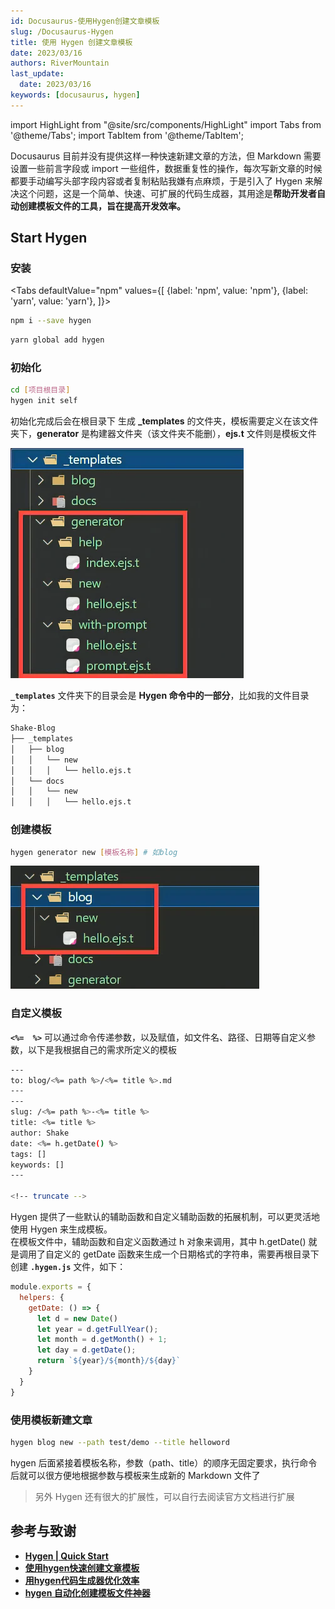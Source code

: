 ```yaml
---
id: Docusaurus-使用Hygen创建文章模板
slug: /Docusaurus-Hygen
title: 使用 Hygen 创建文章模板
date: 2023/03/16
authors: RiverMountain
last_update:
  date: 2023/03/16
keywords: [docusaurus, hygen]
---
```


import HighLight from "@site/src/components/HighLight"
import Tabs from '@theme/Tabs';
import TabItem from '@theme/TabItem';

Docusaurus 目前并没有提供这样一种快速新建文章的方法，但 Markdown 需要设置一些前言字段或 import 一些组件，数据重复性的操作，每次写新文章的时候都要手动编写头部字段内容或者复制粘贴我嫌有点麻烦，于是引入了 <HighLight>Hygen</HighLight> 来解决这个问题，这是一个简单、快速、可扩展的代码生成器，其用途是**帮助开发者自动创建模板文件的工具，旨在提高开发效率。**

## Start Hygen

### 安装

<Tabs
defaultValue="npm"
values={[
    {label: 'npm', value: 'npm'},
    {label: 'yarn', value: 'yarn'},
]}>
<TabItem value="npm">

```bash
npm i --save hygen
```

</TabItem>
<TabItem value="yarn">

```bash
yarn global add hygen
```

</TabItem>
</Tabs>

### 初始化

```bash
cd [项目根目录]
hygen init self
```

初始化完成后会在根目录下 生成 **_templates** 的文件夹，模板需要定义在该文件夹下，**generator** 是构建器文件夹（该文件夹不能删），**ejs.t** 文件则是模板文件

![](assets/使用Hygen创建文章模板/image-20230426201447.png)

**`_templates`** 文件夹下的目录会是 **Hygen 命令中的一部分**，比如我的文件目录为：

```bash
Shake-Blog
├── _templates
│   ├── blog
│   │   └── new
│   │   │   └── hello.ejs.t
│   └── docs
│   │   └── new
│   │   │   └── hello.ejs.t
```


### 创建模板

```bash
hygen generator new [模板名称] # 如blog
```

![](assets/使用Hygen创建文章模板/image-20230426201458.png)


### 自定义模板

**`<%=  %>`** 可以通过命令传递参数，以及赋值，如文件名、路径、日期等自定义参数，以下是我根据自己的需求所定义的模板

```bash
---
to: blog/<%= path %>/<%= title %>.md
---
---
slug: /<%= path %>-<%= title %>
title: <%= title %>
author: Shake
date: <%= h.getDate() %>
tags: []
keywords: [] 
---

<!-- truncate -->
```

Hygen 提供了一些默认的辅助函数和自定义辅助函数的拓展机制，可以更灵活地使用 Hygen 来生成模板。<br />在模板文件中，辅助函数和自定义函数通过 <HighLight>h</HighLight> 对象来调用，其中 <HighLight>h.getDate()</HighLight> 就是调用了自定义的 <HighLight>getDate</HighLight> 函数来生成一个日期格式的字符串，需要再根目录下创建 **`.hygen.js`** 文件，如下：

```javascript
module.exports = {
  helpers: {
    getDate: () => {
      let d = new Date()
      let year = d.getFullYear();
      let month = d.getMonth() + 1;
      let day = d.getDate();
      return `${year}/${month}/${day}`
    }
  }
}
```

### 使用模板新建文章

```bash
hygen blog new --path test/demo --title helloword
```

hygen 后面紧接着模板名称，参数（path、title）的顺序无固定要求，执行命令后就可以很方便地根据参数与模板来生成新的 Markdown 文件了

> 另外 Hygen 还有很大的扩展性，可以自行去阅读官方文档进行扩展

## 参考与致谢

- **[Hygen | Quick Start](https://www.hygen.io/docs/quick-start)**
- **[使用hygen快速创建文章模板](https://yleave.top/docs/%E5%8D%9A%E5%AE%A2%E5%BB%BA%E8%AE%BE/hygen/)**
- **[用hygen代码生成器优化效率](https://mzvast.github.io/posts/2020-06-30-hygen)**
- **[hygen 自动化创建模板文件神器](https://blog.csdn.net/Joe0217/article/details/103098448)**
